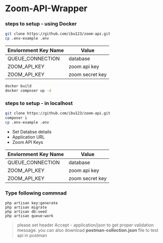 # Zoom-API-Wrapper
### steps to setup - using Docker
```sh
git clone https://github.com/ibu123/zoom-api.git
cp .env-example .env
```

| Enviornment Key Name | Value |
| ------ | ------ |
| QUEUE_CONNECTION | database|
| ZOOM_API_KEY | zoom api key |
| ZOOM_API_KEY | zoom secret key |

```sh
docker build
docker composer up -d
```

### steps to setup - in localhost

```sh
git clone https://github.com/ibu123/zoom-api.git
composer i
cp .env-example .env
```

- Set Databse details
- Application URL
- Zoom API Keys

| Enviornment Key Name | Value |
| ------ | ------ |
| QUEUE_CONNECTION | database|
| ZOOM_API_KEY | zoom api key |
| ZOOM_API_KEY | zoom secret key |

### Type following commnad

```
php artisan key:generate
php artisan migrate
php artisan db:seed
php artisan queue:work
```
> please set header Accept - application/json to get proper validation message.
> you can also download **postman-collection.json** file to test api in postman
